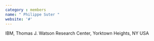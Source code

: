 ```yaml
---
category : members
name: " Philippe Suter " 
website: '#'
---
```

IBM, Thomas J. Watson Research Center,
Yorktown Heights, NY USA

